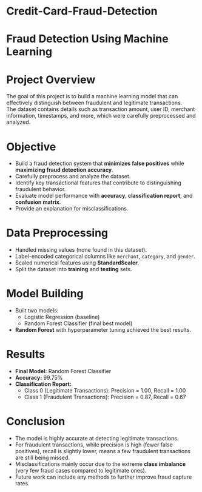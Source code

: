 # Credit-Card-Fraud-Detection

# Fraud Detection Using Machine Learning

# Project Overview
The goal of this project is to build a machine learning model that can effectively distinguish between fraudulent and legitimate transactions.  
The dataset contains details such as transaction amount, user ID, merchant information, timestamps, and more, which were carefully preprocessed and analyzed.

# Objective
- Build a fraud detection system that **minimizes false positives** while **maximizing fraud detection accuracy**.
- Carefully preprocess and analyze the dataset.
- Identify key transactional features that contribute to distinguishing fraudulent behavior.
- Evaluate model performance with **accuracy**, **classification report**, and **confusion matrix**.
- Provide an explanation for misclassifications.

# Data Preprocessing
- Handled missing values (none found in this dataset).
- Label-encoded categorical columns like `merchant`, `category`, and `gender`.
- Scaled numerical features using **StandardScaler**.
- Split the dataset into **training** and **testing** sets.

#  Model Building
- Built two models:  
  - Logistic Regression (baseline)
  - Random Forest Classifier (final best model)
- **Random Forest** with hyperparameter tuning achieved the best results.

# Results
- **Final Model:** Random Forest Classifier
- **Accuracy:** 99.75%
- **Classification Report:**
  - Class 0 (Legitimate Transactions): Precision = 1.00, Recall = 1.00
  - Class 1 (Fraudulent Transactions): Precision = 0.87, Recall = 0.67
  
# Conclusion
- The model is highly accurate at detecting legitimate transactions.
- For fraudulent transactions, while precision is high (fewer false positives), recall is slightly lower, means a few fraudulent transactions are still being missed.
- Misclassifications mainly occur due to the extreme **class imbalance** (very few fraud cases compared to legitimate ones).
- Future work can include any methods to further improve fraud capture rates.
